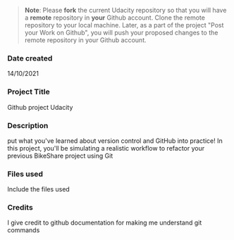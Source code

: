 >**Note**: Please **fork** the current Udacity repository so that you will have a **remote** repository in **your** Github account. Clone the remote repository to your local machine. Later, as a part of the project "Post your Work on Github", you will push your proposed changes to the remote repository in your Github account.

### Date created
14/10/2021
### Project Title
Github project Udacity
### Description
put what you've learned about version control and GitHub into practice! In this project, you'll be simulating a realistic workflow to refactor your previous BikeShare project using Git
### Files used
Include the files used

### Credits
I give credit to github documentation for making me understand git commands

